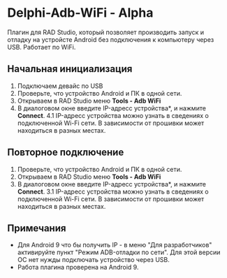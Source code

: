 # Delphi-Adb-WiFi - Alpha
Плагин для RAD Studio, который позволяет производить запуск и отладку на устройсте Android без подключения к компьютеру через USB. Работает по WiFi.

## Начальная инициализация
1. Подключаем девайс по USB
2. Проверьте, что устройство Android и ПК в одной сети.
3. Открываем в RAD Studio меню **Tools - Adb WiFi**
4. В диалоговом окне введите IP-адресс устройства*, и нажмите **Connect**.
4.1 IP-адресс устройства можно узнать в сведениях о подключенной Wi-Fi сети. В зависимости от прошивки может находиться в разных местах. 

## Повторное подключение
1. Проверьте, что устройство Android и ПК в одной сети.
2. Открываем в RAD Studio меню **Tools - Adb WiFi**
3. В диалоговом окне введите IP-адресс устройства*, и нажмите **Connect**.
3.1 IP-адресс устройства можно узнать в сведениях о подключенной Wi-Fi сети. В зависимости от прошивки может находиться в разных местах. 

## Примечания
* Для Android 9 что бы получить IP - в меню "Для разработчиков" активируйте пункт "Режим ADB-отладки по сети". Для этой версии ОС нет нужды подключать устройство через USB. 
* Работа плагина проверена на Android 9.
